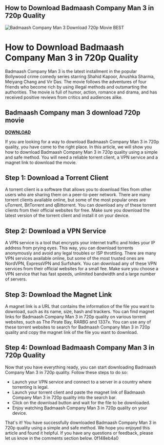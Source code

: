 ## How to Download Badmaash Company Man 3 in 720p Quality

 
![Badmaash Company Man 3 Download 720p Movie BEST](https://i1.sndcdn.com/artworks-EZpMVP3ZODdtf24R-U6rhLA-t240x240.jpg)

 
# How to Download Badmaash Company Man 3 in 720p Quality
 
Badmaash Company Man 3 is the latest installment in the popular Bollywood crime comedy series starring Shahid Kapoor, Anushka Sharma, Meiyang Chang and Vir Das. The movie follows the adventures of four friends who become rich by using illegal methods and outsmarting the authorities. The movie is full of humor, action, romance and drama, and has received positive reviews from critics and audiences alike.
 
## Badmaash Company man 3 download 720p movie


[**DOWNLOAD**](https://www.google.com/url?q=https%3A%2F%2Furlin.us%2F2tKCyF&sa=D&sntz=1&usg=AOvVaw0dHxfJ-kHdFxu9cV_RgBF4)

 
If you are looking for a way to download Badmaash Company Man 3 in 720p quality, you have come to the right place. In this article, we will show you how to download Badmaash Company Man 3 in 720p quality using a simple and safe method. You will need a reliable torrent client, a VPN service and a magnet link to download the movie.
 
## Step 1: Download a Torrent Client
 
A torrent client is a software that allows you to download files from other users who are sharing them on a peer-to-peer network. There are many torrent clients available online, but some of the most popular ones are uTorrent, BitTorrent and qBittorrent. You can download any of these torrent clients from their official websites for free. Make sure you download the latest version of the torrent client and install it on your device.
 
## Step 2: Download a VPN Service
 
A VPN service is a tool that encrypts your internet traffic and hides your IP address from prying eyes. This way, you can download torrents anonymously and avoid any legal troubles or ISP throttling. There are many VPN services available online, but some of the most trusted ones are NordVPN, ExpressVPN and Surfshark. You can download any of these VPN services from their official websites for a small fee. Make sure you choose a VPN service that has fast speeds, unlimited bandwidth and a large number of servers.
 
## Step 3: Download the Magnet Link
 
A magnet link is a URL that contains the information of the file you want to download, such as its name, size, hash and trackers. You can find magnet links for Badmaash Company Man 3 in 720p quality on various torrent websites, such as The Pirate Bay, RARBG and 1337x. You can use any of these torrent websites to search for Badmaash Company Man 3 in 720p quality and copy the magnet link of the file you want to download.
 
## Step 4: Download Badmaash Company Man 3 in 720p Quality
 
Now that you have everything ready, you can start downloading Badmaash Company Man 3 in 720p quality. Follow these steps to do so:
 
- Launch your VPN service and connect to a server in a country where torrenting is legal.
- Launch your torrent client and paste the magnet link of Badmaash Company Man 3 in 720p quality into the search bar.
- Click on the download button and wait for the file to be downloaded.
- Enjoy watching Badmaash Company Man 3 in 720p quality on your device.

That's it! You have successfully downloaded Badmaash Company Man 3 in 720p quality using a simple and safe method. We hope you enjoyed this article and found it helpful. If you have any questions or feedback, please let us know in the comments section below.
 0f148eb4a0
